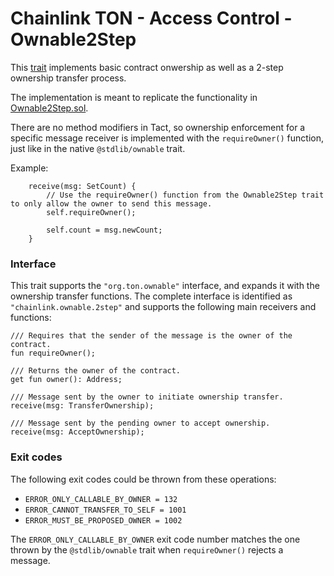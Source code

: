# Chainlink TON - Access Control - Ownable2Step

This [trait](https://docs.tact-lang.org/book/types/#traits) implements basic contract onwership as well as a 2-step ownership transfer process.

The implementation is meant to replicate the functionality in [Ownable2Step.sol](https://github.com/smartcontractkit/chainlink-evm/blob/develop/contracts/src/v0.8/shared/access/Ownable2Step.sol).

There are no method modifiers in Tact, so ownership enforcement for a specific message receiver is implemented with the `requireOwner()` function, just like in the native `@stdlib/ownable` trait. 

Example: 
```tact
    receive(msg: SetCount) {
        // Use the requireOwner() function from the Ownable2Step trait to only allow the owner to send this message.
        self.requireOwner();

        self.count = msg.newCount;
    }
```

### Interface

This trait supports the `"org.ton.ownable"` interface, and expands it with the ownership transfer functions. The complete interface is identified as `"chainlink.ownable.2step"` and supports the following main receivers and functions:

```tact
/// Requires that the sender of the message is the owner of the contract.
fun requireOwner();

/// Returns the owner of the contract.
get fun owner(): Address;

/// Message sent by the owner to initiate ownership transfer.
receive(msg: TransferOwnership);

/// Message sent by the pending owner to accept ownership.
receive(msg: AcceptOwnership);
```

### Exit codes
The following exit codes could be thrown from these operations:

- `ERROR_ONLY_CALLABLE_BY_OWNER = 132`
- `ERROR_CANNOT_TRANSFER_TO_SELF = 1001`
- `ERROR_MUST_BE_PROPOSED_OWNER = 1002`

The `ERROR_ONLY_CALLABLE_BY_OWNER` exit code number matches the one thrown by the `@stdlib/ownable` trait when `requireOwner()` rejects a message.

